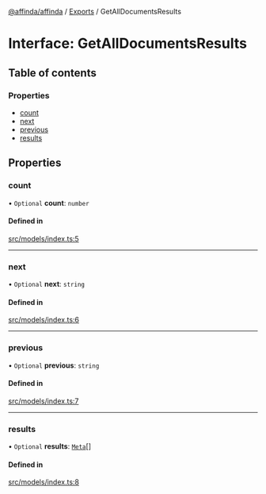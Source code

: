 [@affinda/affinda](../README.md) / [Exports](../modules.md) / GetAllDocumentsResults

# Interface: GetAllDocumentsResults

## Table of contents

### Properties

- [count](GetAllDocumentsResults.md#count)
- [next](GetAllDocumentsResults.md#next)
- [previous](GetAllDocumentsResults.md#previous)
- [results](GetAllDocumentsResults.md#results)

## Properties

### count

• `Optional` **count**: `number`

#### Defined in

[src/models/index.ts:5](https://github.com/affinda/affinda-typescript/blob/12596da/src/models/index.ts#L5)

___

### next

• `Optional` **next**: `string`

#### Defined in

[src/models/index.ts:6](https://github.com/affinda/affinda-typescript/blob/12596da/src/models/index.ts#L6)

___

### previous

• `Optional` **previous**: `string`

#### Defined in

[src/models/index.ts:7](https://github.com/affinda/affinda-typescript/blob/12596da/src/models/index.ts#L7)

___

### results

• `Optional` **results**: [`Meta`](Meta.md)[]

#### Defined in

[src/models/index.ts:8](https://github.com/affinda/affinda-typescript/blob/12596da/src/models/index.ts#L8)
